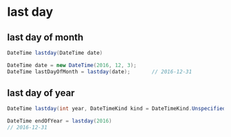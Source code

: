 # last day

## last day of month

```csharp
DateTime lastday(DateTime date)
```

```csharp
DateTime date = new DateTime(2016, 12, 3);
DateTime lastDayOfMonth = lastday(date);       // 2016-12-31
```

## last day of year

```csharp
DateTime lastday(int year, DateTimeKind kind = DateTimeKind.Unspecified)
```

```csharp
DateTime endOfYear = lastday(2016)
// 2016-12-31
```
